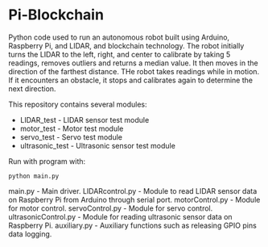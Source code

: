 # Pi-Blockchain

Python code used to run an autonomous robot built using Arduino, Raspberry Pi, and LIDAR, and blockchain technology. The robot initially turns the LIDAR to the left, right, and center to calibrate by taking 5 readings, removes outliers and returns a median value. It then moves in the direction of the farthest distance. THe robot takes readings while in motion. If it encounters an obstacle, it stops and calibrates again to determine the next direction. 

This repository contains several modules:
* LIDAR_test - LIDAR sensor test module
* motor_test - Motor test module
* servo_test - Servo test module
* ultrasonic_test - Ultrasonic sensor test module

Run with program with:
```
python main.py
```
main.py - Main driver.
LIDARcontrol.py - Module to read LIDAR sensor data on Raspberry Pi from Arduino through serial port.
motorControl.py - Module for motor control.
servoControl.py - Module for servo control.
ultrasonicControl.py - Module for reading ultrasonic sensor data on Raspberry Pi.
auxiliary.py - Auxiliary functions such as releasing GPIO pins data logging.
